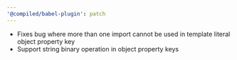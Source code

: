 ```yaml
---
'@compiled/babel-plugin': patch
---
```


- Fixes bug where more than one import cannot be used in template literal object property key
- Support string binary operation in object property keys
